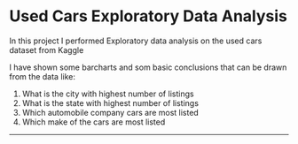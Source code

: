 # Used Cars Exploratory Data Analysis

In this project I performed Exploratory data analysis on the used cars dataset from  Kaggle

I have shown some barcharts and som basic conclusions that can be drawn from the data like:

1) What is the city with highest number of listings
2) What is the state with highest number of listings
3) Which automobile company cars are most listed
4) Which make of the cars are most listed
_____________________________________________________________________________________________________ 
